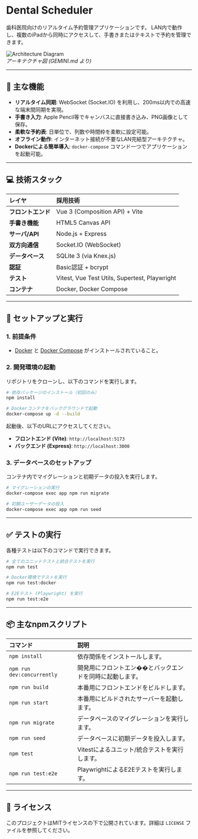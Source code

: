 # Dental Scheduler

歯科医院向けのリアルタイム予約管理アプリケーションです。
LAN内で動作し、複数のiPadから同時にアクセスして、手書きまたはテキストで予約を管理できます。

![Architecture Diagram](https://user-images.githubusercontent.com/12345/architecture.png)  
*アーキテクチャ図 (GEMINI.md より)*

---

## 🎯 主な機能

- **リアルタイム同期**: WebSocket (Socket.IO) を利用し、200ms以内での高速な端末間同期を実現。
- **手書き入力**: Apple Pencil等でキャンバスに直接書き込み、PNG画像として保存。
- **柔軟な予約表**: 日単位で、列数や時間枠を柔軟に設定可能。
- **オフライン動作**: インターネット接続が不要なLAN完結型アーキテクチャ。
- **Dockerによる簡単導入**: `docker-compose` コマンド一つでアプリケーションを起動可能。

---

## 💻 技術スタック

| レイヤ         | 採用技術                               |
| :------------- | :------------------------------------- |
| **フロントエンド** | Vue 3 (Composition API) + Vite         |
| **手書き機能**   | HTML5 Canvas API                       |
| **サーバ/API**   | Node.js + Express                      |
| **双方向通信**   | Socket.IO (WebSocket)                  |
| **データベース** | SQLite 3 (via Knex.js)                 |
| **認証**         | Basic認証 + bcrypt                     |
| **テスト**       | Vitest, Vue Test Utils, Supertest, Playwright |
| **コンテナ**     | Docker, Docker Compose                 |

---

## 🚀 セットアップと実行

### 1. 前提条件

- [Docker](https://www.docker.com/get-started) と [Docker Compose](https://docs.docker.com/compose/install/) がインストールされていること。

### 2. 開発環境の起動

リポジトリをクローンし、以下のコマンドを実行します。

```bash
# 依存パッケージのインストール（初回のみ）
npm install

# Dockerコンテナをバックグラウンドで起動
docker-compose up -d --build
```

起動後、以下のURLにアクセスしてください。

- **フロントエンド (Vite)**: `http://localhost:5173`
- **バックエンド (Express)**: `http://localhost:3000`

### 3. データベースのセットアップ

コンテナ内でマイグレーションと初期データの投入を実行します。

```bash
# マイグレーションの実行
docker-compose exec app npm run migrate

# 初期ユーザーデータの投入
docker-compose exec app npm run seed
```

---

## ✅ テストの実行

各種テストは以下のコマンドで実行できます。

```bash
# 全てのユニットテストと統合テストを実行
npm run test

# Docker環境でテストを実行
npm run test:docker

# E2Eテスト (Playwright) を実行
npm run test:e2e
```

---

## 📦 主なnpmスクリプト

| コマンド                  | 説明                                           |
| :------------------------ | :--------------------------------------------- |
| `npm install`             | 依存関係をインストールします。                 |
| `npm run dev:concurrently`| 開発用にフロントエン��とバックエンドを同時に起動します。 |
| `npm run build`           | 本番用にフロントエンドをビルドします。         |
| `npm run start`           | 本番用にビルドされたサーバーを起動します。     |
| `npm run migrate`         | データベースのマイグレーションを実行します。   |
| `npm run seed`            | データベースに初期データを投入します。         |
| `npm test`                | Vitestによるユニット/統合テストを実行します。  |
| `npm run test:e2e`        | PlaywrightによるE2Eテストを実行します。        |

---

## 📄 ライセンス

このプロジェクトはMITライセンスの下で公開されています。詳細は `LICENSE` ファイルを参照してください。

